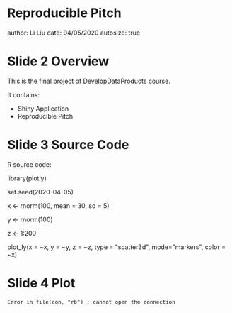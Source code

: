Reproducible Pitch
========================================================
author: Li Liu
date: 04/05/2020
autosize: true

Slide 2 Overview
========================================================

This is the final project of DevelopDataProducts course.

It contains:

- Shiny Application
- Reproducible Pitch


Slide 3 Source Code
========================================================

R source code:

library(plotly)

set.seed(2020-04-05)

x <- rnorm(100, mean = 30, sd = 5)

y <- rnorm(100)

z <- 1:200

plot_ly(x = ~x, y = ~y, z = ~z,
        type = "scatter3d", mode="markers", color = ~x)


Slide 4 Plot
========================================================




```
Error in file(con, "rb") : cannot open the connection
```
